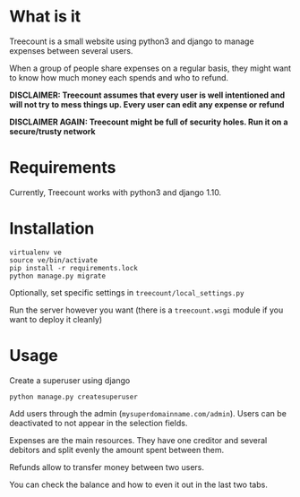 # What is it

Treecount is a small website using python3 and django to manage expenses between several users.

When a group of people share expenses on a regular basis, they might want to know how much money each spends and who to refund.

**DISCLAIMER: Treecount assumes that every user is well intentioned and will not try to mess things up. Every user can edit any expense or refund**

**DISCLAIMER AGAIN: Treecount might be full of security holes. Run it on a secure/trusty network**

# Requirements

Currently, Treecount works with python3 and django 1.10.

# Installation

```
virtualenv ve
source ve/bin/activate
pip install -r requirements.lock
python manage.py migrate
```

Optionally, set specific settings in `treecount/local_settings.py`

Run the server however you want (there is a `treecount.wsgi` module if you want to deploy it cleanly)

# Usage

Create a superuser using django

```
python manage.py createsuperuser
```

Add users through the admin (`mysuperdomainname.com/admin`). Users can be deactivated to not appear in the selection fields.

Expenses are the main resources. They have one creditor and several debitors and split evenly the amount spent between them.

Refunds allow to transfer money between two users.

You can check the balance and how to even it out in the last two tabs.